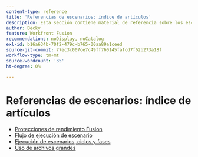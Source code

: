 ```yaml
---
content-type: reference
title: 'Referencias de escenarios: índice de artículos'
description: Esta sección contiene material de referencia sobre los escenarios de Adobe Workfront Fusion.
author: Becky
feature: Workfront Fusion
recommendations: noDisplay, noCatalog
exl-id: b16a634b-70f2-479c-b765-00aa89a1ceed
source-git-commit: 77ec3c007ce7c49ff760145fafcd7f62b273a18f
workflow-type: tm+mt
source-wordcount: '35'
ht-degree: 0%

---
```


# Referencias de escenarios: índice de artículos

* [Protecciones de rendimiento Fusion](/help/workfront-fusion/references/scenarios/fusion-performance-guardrails.md)
* [Flujo de ejecución de escenario](/help/workfront-fusion/references/scenarios/scenario-execution-flow.md)
* [Ejecución de escenarios, ciclos y fases](/help/workfront-fusion/references/scenarios/scenario-execution-cycles-phases.md)
* [Uso de archivos grandes](/help/workfront-fusion/references/scenarios/fusion-large-files.md)
